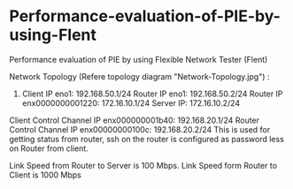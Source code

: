 # Performance-evaluation-of-PIE-by-using-Flent
Performance evaluation of PIE by using Flexible Network  Tester (Flent)

Network Topology (Refere topology diagram "Network-Topology.jpg") :
1. Client IP eno1: 192.168.50.1/24
Router IP eno1: 192.168.50.2/24
Router IP enx0000000001220: 172.16.10.1/24
Server IP: 172.16.10.2/24

Client Control Channel IP enx000000001b40: 192.168.20.1/24
Router Control Channel IP enx00000000100c: 192.168.20.2/24
This is used for getting status from router, ssh on the router is configured as password less on Router from client.

Link Speed from Router to Server is 100 Mbps. Link Speed form Router to Client is 1000 Mbps

